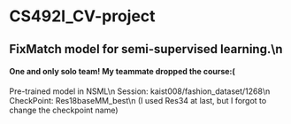 # CS492I_CV-project
## FixMatch model for semi-supervised learning.\n
#### One and only solo team! My teammate dropped the course:(

 Pre-trained model in NSML\n
 Session: kaist008/fashion_dataset/1268\n
 CheckPoint: Res18baseMM_best\n
 (I used Res34 at last, but I forgot to change the checkpoint name)